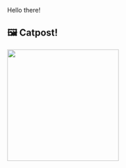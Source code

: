 Hello there!



## 🖼️ Catpost!

<sub>
    <img src="https://cdn2.thecatapi.com/images/BwI4YVMPL.jpg" height="256">
</sub>

